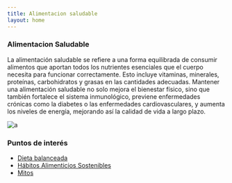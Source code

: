 ```yaml
---
title: Alimentacion saludable
layout: home
---
```

### Alimentacion Saludable

La alimentación saludable se refiere a una forma equilibrada de consumir alimentos
que aportan todos los nutrientes esenciales que el cuerpo necesita para funcionar 
correctamente. Esto incluye vitaminas, minerales, proteínas, carbohidratos y grasas
en las cantidades adecuadas. Mantener una alimentación saludable no solo mejora el 
bienestar físico, sino que también fortalece el sistema inmunológico, previene 
enfermedades crónicas como la diabetes o las enfermedades cardiovasculares, y 
aumenta los niveles de energía, mejorando así la calidad de vida a largo plazo.


![a](https://media.istockphoto.com/id/1457433817/es/foto/grupo-de-alimentos-saludables-para-la-dieta-flexitariana.jpg?s=612x612&w=0&k=20&c=2w5l2DEJWFGxSnmJxX_RCE40RriE7WtSoKKpuxw5luE=)

### Puntos de interés

- [Dieta balanceada](https://javifdez17.github.io/javasf.github.io/dieta.html)
- [Hábitos Alimenticios Sostenibles](https://javifdez17.github.io/javasf.github.io/habitos.html)
- [Mitos](https://javifdez17.github.io/javasf.github.io/otra.html)


